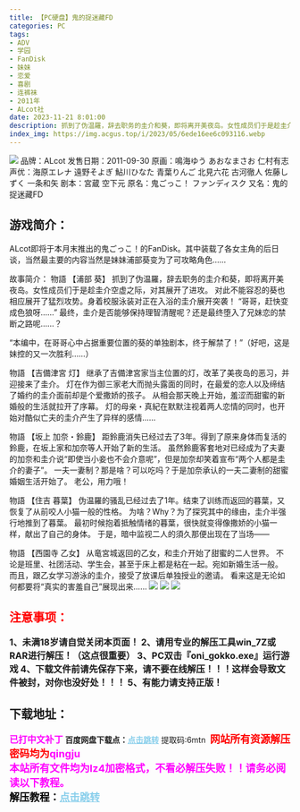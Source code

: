 ```yaml
---
title: 【PC硬盘】鬼的捉迷藏FD
categories: PC
tags:
- ADV
- 学园
- FanDisk
- 妹妹
- 恋爱
- 喜剧
- 连裤袜
- 2011年
- ALcot社
date: 2023-11-21 8:01:00
description: 抓到了伪温羅，辞去职务的圭介和葵，即将离开美夜岛。女性成员们于是趁圭介空虚之际，对其展开了进攻。对此不能容忍的葵也相应展开了猛烈攻势。身着校服泳装对正在入浴的圭介展开突袭！“哥哥，赶快变成色狼呀……”最终，圭介是否能够保持理智清醒呢？还是最终堕入了兄妹恋的禁断之路呢……？
index_img: https://img.acgus.top/i/2023/05/6ede16ee6c093116.webp
---
```

![](https://img.acgus.top/i/2023/05/6ede16ee6c093116.webp)
品牌：ALcot
发售日期：2011-09-30
原画：鳴海ゆう あおなまさお 仁村有志
声优：海原エレナ 遠野そよぎ 鮎川ひなた 青葉りんご 北見六花 古河徹人 佐藤しずく 一条和矢
剧本：宮蔵 空下元
原名：鬼ごっこ！ ファンディスク
又名：鬼的捉迷藏FD

## 游戏简介：
ALcot即将于本月末推出的鬼ごっこ！的FanDisk。其中装载了各女主角的后日谈，当然最主要的内容当然是妹妹浦部葵变为了可攻略角色……

故事简介：
物語 【浦部 葵】
抓到了伪温羅，辞去职务的圭介和葵，即将离开美夜岛。女性成员们于是趁圭介空虚之际，对其展开了进攻。
对此不能容忍的葵也相应展开了猛烈攻势。身着校服泳装对正在入浴的圭介展开突袭！
“哥哥，赶快变成色狼呀……”
最终，圭介是否能够保持理智清醒呢？还是最终堕入了兄妹恋的禁断之路呢……？

“本编中，在哥哥心中占据重要位置的葵的单独剧本，终于解禁了！”（好吧，这是妹控的又一次胜利……）

物語 【吉備津宮 灯】
继承了吉備津宮家当主位置的灯，改革了美夜岛的恶习，并迎接来了圭介。
灯在作为御三家老大而抛头露面的同时，在最爱的恋人以及缔结了婚约的圭介面前却是个爱撒娇的孩子。
从相会那天晚上开始，羞涩而甜蜜的新婚般的生活就拉开了序幕。
灯的母亲・真紀在默默注视着两人恋情的同时，也开始对酷似亡夫的圭介产生了异样的感情……

物語 【坂上 加奈・鈴鹿】
距鈴鹿消失已经过去了3年。得到了原来身体而复活的鈴鹿，在坂上家和加奈等人开始了新的生活。
虽然鈴鹿客套地对已经成为了夫妻的加奈和圭介说“即使当小妾也不会介意呢”，但是加奈却笑着宣布“两个人都是圭介的妻子”。
一夫一妻制？那是啥？可以吃吗？于是加奈承认的一夫二妻制的甜蜜婚姻生活开始了。
老公，用力哦！

物語 【住吉 暮葉】
伪温羅的骚乱已经过去了1年。结束了训练而返回的暮葉，又恢复了从前咬人小猫一般的性格。
为啥？Why？为了探究其中的缘由，圭介半强行地推到了暮葉。
最初时候抱着抵触情绪的暮葉，很快就变得像撒娇的小猫一样，献出了自己的身体。
于是，暗中监视二人的須久那便出现在了当场――

物語 【西園寺 乙女】
从竜宮城返回的乙女，和圭介开始了甜蜜的二人世界。
不论是班里、社团活动、学生会，甚至于床上都是粘在一起。宛如新婚生活一般。
而且，跟乙女学习游泳的圭介，接受了放课后单独授业的邀请。
看来这是无论如何都要将“真实的害羞自己”展现出来……
![](https://img.acgus.top/i/2023/05/91ea2b352c093130.webp)
![](https://img.acgus.top/i/2023/05/9c7e95e2a6093125.webp)
![](https://img.acgus.top/i/2023/05/cba73c19c0093121.webp)





## <font color=#FF0000 >注意事项：</font>
<font size=3><b>1、未满18岁请自觉关闭本页面！
2、请用专业的解压工具win_7Z或RAR进行解压！（这点很重要）
3、PC双击『oni_gokko.exe』运行游戏
4、下载文件前请先保存下来，请不要在线解压！！！这样会导致文件被封，对你也没好处！！！
5、有能力请支持正版！</b></font>

## 下载地址：
<font color=#FF00FF size=3><b>已打中文补丁</b></font>
<b>百度网盘下载点：</b><a href="https://pan.baidu.com/s/1MzGyZULQfhy4wxdHHImO4g?pwd=6mtn" style="color: #87CEEB;"><b>点击跳转</b></a> 提取码:6mtn
<a style="padding: 0" href="https://post.qingju.org/AD/"><img style="max-width:100%" src="https://img.acgus.top/i/2024/07/478f689b8021d8d499ab43d21acf137a.gif" alt=""></a>
<b><font color=#FF0000 size=4>网站所有资源解压密码均为</b></font><b><font color=#FF00FF size=4>qingju</font><font color=#FF0000 ></font></b><br><b><font color=#FF00FF size=4>本站所有文件均为lz4加密格式，不看必解压失败！！请务必阅读以下教程。</b></font><br><b><font color=#000 size=4>解压教程：</b><a href="https://post.qingju.org/tutorial/000/" style="color: #87CEEB;"><b>点击跳转</b></a>
